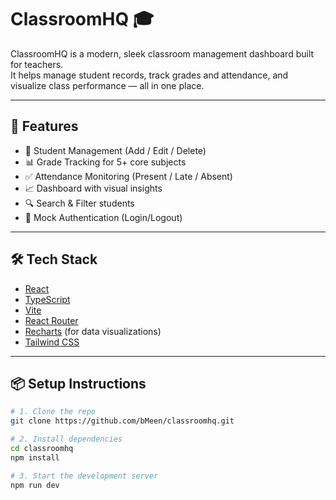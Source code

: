 # ClassroomHQ 🎓

ClassroomHQ is a modern, sleek classroom management dashboard built for teachers.  
It helps manage student records, track grades and attendance, and visualize class performance — all in one place.

---

## 🚀 Features

- 👥 Student Management (Add / Edit / Delete)
- 📊 Grade Tracking for 5+ core subjects
- ✅ Attendance Monitoring (Present / Late / Absent)
- 📈 Dashboard with visual insights
- 🔍 Search & Filter students
- 🔐 Mock Authentication (Login/Logout)

---

## 🛠 Tech Stack

- [React](https://reactjs.org/)
- [TypeScript](https://www.typescriptlang.org/)
- [Vite](https://vitejs.dev/)
- [React Router](https://reactrouter.com/)
- [Recharts](https://recharts.org/) (for data visualizations)
- [Tailwind CSS](https://tailwindcss.com/)

---

## 📦 Setup Instructions

```bash
# 1. Clone the repo
git clone https://github.com/bMeen/classroomhq.git

# 2. Install dependencies
cd classroomhq
npm install

# 3. Start the development server
npm run dev
```
